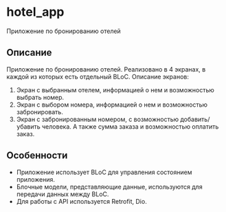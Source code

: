 # hotel_app

Приложение по бронированию отелей

## Описание

Приложение по бронированию отелей. 
Реализовано в 4 экранах, в каждой из которых есть отдельный BLoC.
Описание экранов: 
1. Экран с выбранным отелем, информацией о нем и возможностью выбрать номер.
2. Экран с выбором номера, информацией о нем и возможностью забронировать.
3. Экран с забронированным номером, с возможностью добавить/убавить человека.
   А также сумма заказа и возможностью оплатить заказ.

## Особенности

- Приложение использует BLoC для управления состоянием приложения.
- Блочные модели, представляющие данные, используются для передачи данных между BLoC.
- Для работы с API используется Retrofit, Dio.

